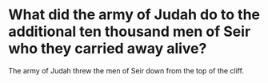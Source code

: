 # What did the army of Judah do to the additional ten thousand men of Seir who they carried away alive?

The army of Judah threw the men of Seir down from the top of the cliff. 